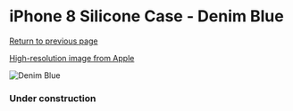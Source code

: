 # iPhone 8 Silicone Case - Denim Blue

[Return to previous page](/iphone_7)

[High-resolution image from Apple](https://store.storeimages.cdn-apple.com/8756/as-images.apple.com/is/MRFR2?wid=4500&hei=4500&fmt=png)

<div style="width: 384px"><img src="/everyphone/MRFR2.png" alt="Denim Blue"></div>

### Under construction
